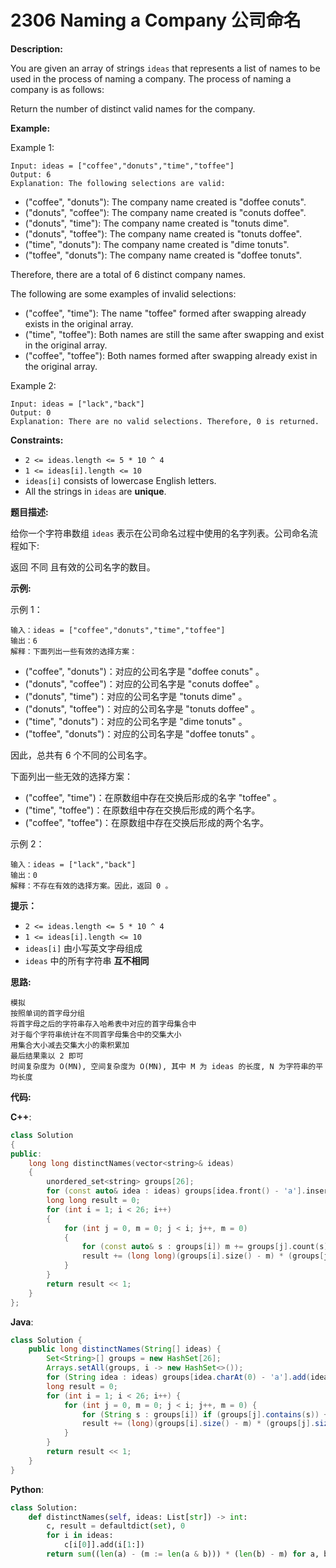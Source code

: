 # 2306 Naming a Company 公司命名

__Description:__

You are given an array of strings `ideas` that represents a list of names to be used in the process of naming a company. The process of naming a company is as follows:

Return the number of distinct valid names for the company.

__Example:__

Example 1:

```text
Input: ideas = ["coffee","donuts","time","toffee"]
Output: 6
Explanation: The following selections are valid:
```

- ("coffee", "donuts"): The company name created is "doffee conuts".
- ("donuts", "coffee"): The company name created is "conuts doffee".
- ("donuts", "time"): The company name created is "tonuts dime".
- ("donuts", "toffee"): The company name created is "tonuts doffee".
- ("time", "donuts"): The company name created is "dime tonuts".
- ("toffee", "donuts"): The company name created is "doffee tonuts".

Therefore, there are a total of 6 distinct company names.

The following are some examples of invalid selections:

- ("coffee", "time"): The name "toffee" formed after swapping already exists in the original array.
- ("time", "toffee"): Both names are still the same after swapping and exist in the original array.
- ("coffee", "toffee"): Both names formed after swapping already exist in the original array.

Example 2:

```text
Input: ideas = ["lack","back"]
Output: 0
Explanation: There are no valid selections. Therefore, 0 is returned.
```

__Constraints:__

- `2 <= ideas.length <= 5 * 10 ^ 4`
- `1 <= ideas[i].length <= 10`
- `ideas[i]` consists of lowercase English letters.
- All the strings in `ideas` are __unique__.

__题目描述:__

给你一个字符串数组 `ideas` 表示在公司命名过程中使用的名字列表。公司命名流程如下:

返回 不同 且有效的公司名字的数目。

__示例:__

示例 1：

```text
输入：ideas = ["coffee","donuts","time","toffee"]
输出：6
解释：下面列出一些有效的选择方案：
```

- ("coffee", "donuts")：对应的公司名字是 "doffee conuts" 。
- ("donuts", "coffee")：对应的公司名字是 "conuts doffee" 。
- ("donuts", "time")：对应的公司名字是 "tonuts dime" 。
- ("donuts", "toffee")：对应的公司名字是 "tonuts doffee" 。
- ("time", "donuts")：对应的公司名字是 "dime tonuts" 。
- ("toffee", "donuts")：对应的公司名字是 "doffee tonuts" 。

因此，总共有 6 个不同的公司名字。

下面列出一些无效的选择方案：

- ("coffee", "time")：在原数组中存在交换后形成的名字 "toffee" 。
- ("time", "toffee")：在原数组中存在交换后形成的两个名字。
- ("coffee", "toffee")：在原数组中存在交换后形成的两个名字。

示例 2：

```text
输入：ideas = ["lack","back"]
输出：0
解释：不存在有效的选择方案。因此，返回 0 。
```

__提示：__

- `2 <= ideas.length <= 5 * 10 ^ 4`
- `1 <= ideas[i].length <= 10`
- `ideas[i]` 由小写英文字母组成
- `ideas` 中的所有字符串 __互不相同__

__思路:__

```text
模拟
按照单词的首字母分组
将首字母之后的字符串存入哈希表中对应的首字母集合中
对于每个字符串统计在不同首字母集合中的交集大小
用集合大小减去交集大小的乘积累加
最后结果乘以 2 即可
时间复杂度为 O(MN), 空间复杂度为 O(MN), 其中 M 为 ideas 的长度, N 为字符串的平均长度
```

__代码:__

__C++__:

```C++
class Solution 
{
public:
    long long distinctNames(vector<string>& ideas) 
    {
        unordered_set<string> groups[26];
        for (const auto& idea : ideas) groups[idea.front() - 'a'].insert(idea.substr(1));
        long long result = 0;
        for (int i = 1; i < 26; i++) 
        {
            for (int j = 0, m = 0; j < i; j++, m = 0) 
            {
                for (const auto& s : groups[i]) m += groups[j].count(s);
                result += (long long)(groups[i].size() - m) * (groups[j].size() - m);
            }
        }
        return result << 1;
    }
};
```

__Java__:

```Java
class Solution {
    public long distinctNames(String[] ideas) {
        Set<String>[] groups = new HashSet[26];
        Arrays.setAll(groups, i -> new HashSet<>());
        for (String idea : ideas) groups[idea.charAt(0) - 'a'].add(idea.substring(1));
        long result = 0;
        for (int i = 1; i < 26; i++) {
            for (int j = 0, m = 0; j < i; j++, m = 0) {
                for (String s : groups[i]) if (groups[j].contains(s)) ++m;
                result += (long)(groups[i].size() - m) * (groups[j].size() - m);
            }
        }
        return result << 1;
    }
}
```

__Python__:

```Python
class Solution:
    def distinctNames(self, ideas: List[str]) -> int:
        c, result = defaultdict(set), 0
        for i in ideas:
            c[i[0]].add(i[1:])
        return sum((len(a) - (m := len(a & b))) * (len(b) - m) for a, b in combinations(c.values(), 2)) << 1
```
